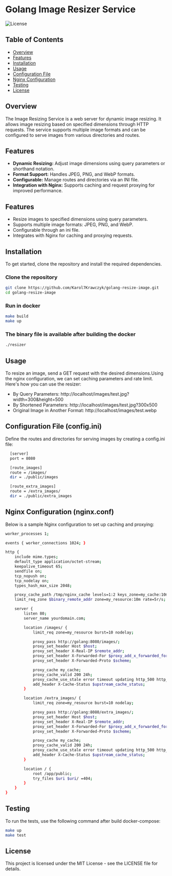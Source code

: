 # Golang Image Resizer Service

![License](https://img.shields.io/badge/license-MIT-blue.svg)


## Table of Contents
- [Overview](#overview)
- [Features](#features)
- [Installation](#installation)
- [Usage](#usage)
- [Configuration File](#configuration-file)
- [Nginx Configuration](#nginx-configuration)
- [Testing](#testing)
- [License](#license)

## Overview
The Image Resizing Service is a web server for dynamic image resizing. It allows image resizing based on specified dimensions through HTTP requests. The service supports multiple image formats and can be configured to serve images from various directories and routes.

## Features
- **Dynamic Resizing:** Adjust image dimensions using query parameters or shorthand notation.
- **Format Support:** Handles JPEG, PNG, and WebP formats.
- **Configurable:** Manage routes and directories via an INI file.
- **Integration with Nginx:** Supports caching and request proxying for improved performance.

## Features
- Resize images to specified dimensions using query parameters.
- Supports multiple image formats: JPEG, PNG, and WebP.
- Configurable through an ini file.
- Integrates with Nginx for caching and proxying requests.


## Installation
To get started, clone the repository and install the required dependencies.


### Clone the repository
```bash
git clone https://github.com/Karol7Krawczyk/golang-resize-image.git
cd golang-resize-image
```

### Run in docker
```bash
make build
make up
```

### The binary file is available after building the docker
```bash
./resizer
```

## Usage
To resize an image, send a GET request with the desired dimensions.Using the nginx configuration, we can set caching parameters and rate limit. Here's how you can use the resizer:

- By Query Parameters: http://localhost/images/test.jpg?width=300&height=500
- By Shortened Parameters: http://localhost/images/test.jpg?300x500
- Original Image in Another Format: http://localhost/images/test.webp


## Configuration File (config.ini)
Define the routes and directories for serving images by creating a config.ini file:

```bash
  [server]
  port = 8080

  [route_images]
  route = /images/
  dir = ./public/images

  [route_extra_images]
  route = /extra_images/
  dir = ./public/extra_images
```

## Nginx Configuration  (nginx.conf)
Below is a sample Nginx configuration to set up caching and proxying:

```bash
worker_processes 1;

events { worker_connections 1024; }

http {
    include mime.types;
    default_type application/octet-stream;
    keepalive_timeout 65;
    sendfile on;
    tcp_nopush on;
    tcp_nodelay on;
    types_hash_max_size 2048;    

    proxy_cache_path /tmp/nginx_cache levels=1:2 keys_zone=my_cache:10m inactive=24h max_size=1g;
    limit_req_zone $binary_remote_addr zone=my_resource:10m rate=5r/s; 

    server {
        listen 80;
        server_name yourdomain.com;

        location /images/ {
            limit_req zone=my_resource burst=10 nodelay;

            proxy_pass http://golang:8080/images/;
            proxy_set_header Host $host;
            proxy_set_header X-Real-IP $remote_addr;
            proxy_set_header X-Forwarded-For $proxy_add_x_forwarded_for;
            proxy_set_header X-Forwarded-Proto $scheme;

            proxy_cache my_cache;
            proxy_cache_valid 200 24h;
            proxy_cache_use_stale error timeout updating http_500 http_502 http_503 http_504;
            add_header X-Cache-Status $upstream_cache_status;
        }

        location /extra_images/ {
            limit_req zone=my_resource burst=10 nodelay;

            proxy_pass http://golang:8080/extra_images/;
            proxy_set_header Host $host;
            proxy_set_header X-Real-IP $remote_addr;
            proxy_set_header X-Forwarded-For $proxy_add_x_forwarded_for;
            proxy_set_header X-Forwarded-Proto $scheme;

            proxy_cache my_cache;
            proxy_cache_valid 200 24h;
            proxy_cache_use_stale error timeout updating http_500 http_502 http_503 http_504;
            add_header X-Cache-Status $upstream_cache_status;
        }

        location / {
            root /app/public;
            try_files $uri $uri/ =404;
        }
    }  
}

```


## Testing
To run the tests, use the following command after build docker-compose:

```bash
make up
make test
```

## License
This project is licensed under the MIT License - see the LICENSE file for details.
